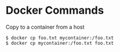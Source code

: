 # Docker Commands


Copy to a container from a host

    $ docker cp foo.txt mycontainer:/foo.txt
    $ docker cp mycontainer:/foo.txt foo.txt